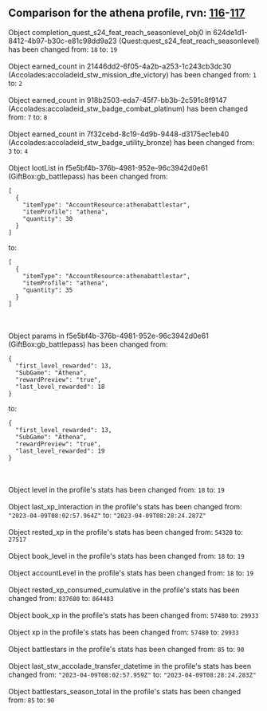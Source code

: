 ## Comparison for the athena profile, rvn: [116](https://github.com/PRO100KatYT/FortniteProfileRevisions/tree/main/profiles/athena/116%20athena.json)-[117](https://github.com/PRO100KatYT/FortniteProfileRevisions/tree/main/profiles/athena/117%20athena.json)

Object completion_quest_s24_feat_reach_seasonlevel_obj0 in 624de1d1-8412-4b97-b30c-e81c98dd9a23 (Quest:quest_s24_feat_reach_seasonlevel) has been changed from: `18` to: `19`
<br><br>
Object earned_count in 21446dd2-6f05-4a2b-a253-1c243cb3dc30 (Accolades:accoladeid_stw_mission_dte_victory) has been changed from: `1` to: `2`
<br><br>
Object earned_count in 918b2503-eda7-45f7-bb3b-2c591c8f9147 (Accolades:accoladeid_stw_badge_combat_platinum) has been changed from: `7` to: `8`
<br><br>
Object earned_count in 7f32cebd-8c19-4d9b-9448-d3175ec1eb40 (Accolades:accoladeid_stw_badge_utility_bronze) has been changed from: `3` to: `4`
<br><br>
Object lootList in f5e5bf4b-376b-4981-952e-96c3942d0e61 (GiftBox:gb_battlepass) has been changed from:

```
[
  {
    "itemType": "AccountResource:athenabattlestar",
    "itemProfile": "athena",
    "quantity": 30
  }
]
```

to:

```
[
  {
    "itemType": "AccountResource:athenabattlestar",
    "itemProfile": "athena",
    "quantity": 35
  }
]
```

<br><br>
Object params in f5e5bf4b-376b-4981-952e-96c3942d0e61 (GiftBox:gb_battlepass) has been changed from:

```
{
  "first_level_rewarded": 13,
  "SubGame": "Athena",
  "rewardPreview": "true",
  "last_level_rewarded": 18
}
```

to:

```
{
  "first_level_rewarded": 13,
  "SubGame": "Athena",
  "rewardPreview": "true",
  "last_level_rewarded": 19
}
```

<br><br>
Object level in the profile's stats has been changed from: `18` to: `19`
<br><br>
Object last_xp_interaction in the profile's stats has been changed from: `"2023-04-09T08:02:57.964Z"` to: `"2023-04-09T08:28:24.287Z"`
<br><br>
Object rested_xp in the profile's stats has been changed from: `54320` to: `27517`
<br><br>
Object book_level in the profile's stats has been changed from: `18` to: `19`
<br><br>
Object accountLevel in the profile's stats has been changed from: `18` to: `19`
<br><br>
Object rested_xp_consumed_cumulative in the profile's stats has been changed from: `837680` to: `864483`
<br><br>
Object book_xp in the profile's stats has been changed from: `57480` to: `29933`
<br><br>
Object xp in the profile's stats has been changed from: `57480` to: `29933`
<br><br>
Object battlestars in the profile's stats has been changed from: `85` to: `90`
<br><br>
Object last_stw_accolade_transfer_datetime in the profile's stats has been changed from: `"2023-04-09T08:02:57.959Z"` to: `"2023-04-09T08:28:24.283Z"`
<br><br>
Object battlestars_season_total in the profile's stats has been changed from: `85` to: `90`
<br><br>
